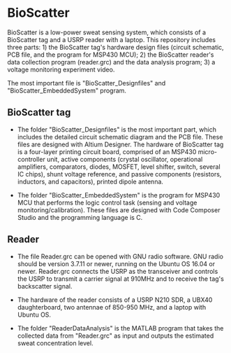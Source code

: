 # BioScatter
BioScatter is a low-power sweat sensing system, which consists of a BioScatter tag and a USRP reader with a laptop. This repository includes three parts: 1) the BioScatter tag's hardware design files (circuit schematic, PCB file, and the program for MSP430 MCU); 2) the BioScatter reader's data collection program (reader.grc) and the data analysis program; 3) a voltage monitoring experiment video.

The most important file is "BioScatter_Designfiles" and "BioScatter_EmbeddedSystem" program.

## BioScatter tag

- The folder "BioScatter_Designfiles" is the most important part, which includes the detailed circuit schematic diagram and the PCB file. These files are designed with Altium Designer. The hardware of BioScatter tag is a four-layer printing circuit board, comprised of an MSP430 micro-controller unit, active components (crystal oscillator, operational amplifiers, comparators, diodes, MOSFET, level shifter, switch, several IC chips), shunt voltage reference, and passive components (resistors, inductors, and capacitors), printed dipole antenna.

- The folder "BioScatter_EmbeddedSystem" is the program for MSP430 MCU that performs the logic control task (sensing and voltage monitoring/calibration). These files are designed with Code Composer Studio and the programming language is C.

## Reader

- The file Reader.grc can be opened with GNU radio software. GNU radio should be version 3.7.11 or newer, running on the Ubuntu OS 16.04 or newer. Reader.grc connects the USRP as the transceiver and controls the USRP to transmit a carrier signal at 910MHz and to receive the tag's backscatter signal.

- The hardware of the reader consists of a USRP N210 SDR, a UBX40 daughterboard, two antennae of 850-950 MHz, and a laptop with Ubuntu OS.

- The folder "ReaderDataAnalysis" is the MATLAB program that takes the collected data from "Reader.grc" as input and outputs the estimated sweat concentration level.
